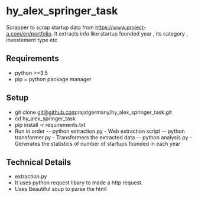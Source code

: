 # hy_alex_springer_task
Scrapper to scrap startup data from https://www.project-a.com/en/portfolio. 
It extracts info like startup founded year , its category , investement type etc

## Requirements
- python >=3.5
- pip = python package manager

## Setup
- git clone git@github.com:rajatgermany/hy_alex_springer_task.git
- cd hy_alex_springer_task
- pip install -r requirements.txt
- Run in order
 -- python extraction.py -  Web extraction script
 -- python transformer.py -  Transformers the extracted data
 -- python analysis.py - Generates the statistics of number of startups founded in each year


## Technical Details
 - extraction.py 
  - It uses python request libary to made a http request. 
  - Uses Beautiful soup to parse the html

